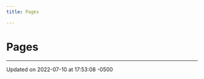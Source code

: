 ```yaml
---
title: Pages

---
```


# Pages







-------------------------------

Updated on 2022-07-10 at 17:53:08 -0500
